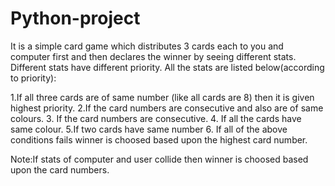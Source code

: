 # Python-project

It is a simple card game which distributes 3 cards each to you and computer first and then declares the winner by seeing different stats.
Different stats have different priority. All the stats are listed below(according to priority):

1.If all three cards are of same number (like all cards are 8) then it is given highest priority.
2.If the card numbers are consecutive and also are of same colours.
3. If the card numbers are consecutive.
4. If all the cards have same colour.
5.If two cards have same number
6. If all of the above conditions fails winner is choosed based upon the highest card number.

Note:If stats of computer and user collide then winner is choosed based upon the card numbers.
